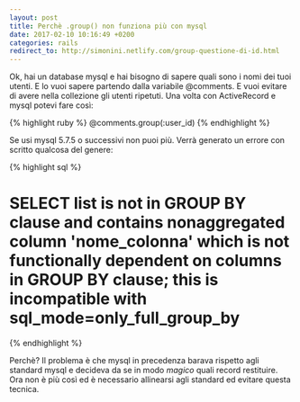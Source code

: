 ```yaml
---
layout: post
title: Perchè .group() non funziona più con mysql
date: 2017-02-10 10:16:49 +0200
categories: rails
redirect_to: http://simonini.netlify.com/group-questione-di-id.html
---
```


Ok, hai un database mysql e hai bisogno di sapere quali sono i nomi dei tuoi utenti.
E lo vuoi sapere partendo dalla variabile @comments.
E vuoi evitare di avere nella collezione gli utenti ripetuti.
Una volta con ActiveRecord e mysql potevi fare così:

{% highlight ruby %}
@comments.group(:user_id)
{% endhighlight %}

Se usi mysql 5.7.5 o successivi non puoi più.
Verrà generato un errore con scritto qualcosa del genere:

{% highlight  sql %}
# SELECT list is not in GROUP BY clause and contains nonaggregated column 'nome_colonna' which is not functionally dependent on columns in GROUP BY clause; this is incompatible with sql_mode=only_full_group_by
{% endhighlight %}

Perchè?
Il problema è che mysql in precedenza barava rispetto agli standard mysql e decideva da se in modo _magico_ quali record restituire.
Ora non è più così ed è necessario allinearsi agli standard ed evitare questa tecnica.
